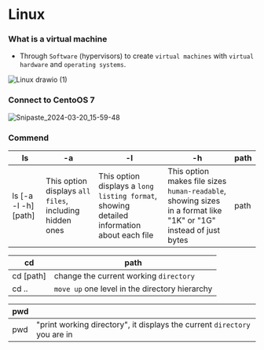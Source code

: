 # Linux

### What is a virtual machine
  - Through `Software` (hypervisors) to create `virtual machines` with `virtual hardware` and `operating systems`.
    
  ![Linux drawio (1)](https://github.com/Liu-Chen-CS/Linux/assets/158779475/e4f60967-2372-4be6-9623-2ea747809f4e)

### Connect to CentoOS 7
![Snipaste_2024-03-20_15-59-48](https://github.com/Liu-Chen-CS/Linux/assets/158779475/bd4492db-45be-4a42-9e30-e15d226140a0)

### Commend
|**ls** |    -a    |    -l    |    -h    |    path    |
|----------------------|--------|--------|--------|--------|
|ls [-a -l -h] [path] |    This option displays `all files`, including hidden ones    |    This option displays a `long listing format`, showing detailed information about each file    |    This option makes file sizes `human-readable`, showing sizes in a format like "1K" or "1G" instead of just bytes    |    path    |

|**cd** |    path    |
|--------|--------|
|cd [path] |    change the current working `directory`    |
|cd .. |    `move up` one level in the directory hierarchy    |

|**pwd** |        |
|--------|--------|
| pwd |    "print working directory", it displays the current `directory` you are in    |
 


